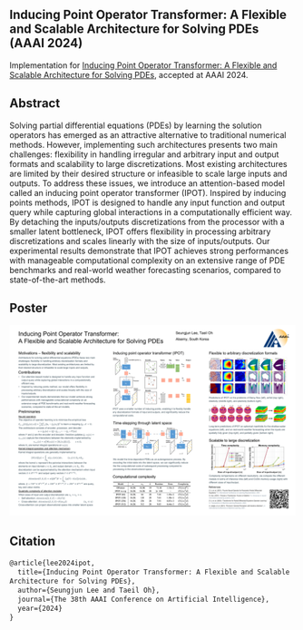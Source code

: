 ## Inducing Point Operator Transformer: A Flexible and Scalable Architecture for Solving PDEs (AAAI 2024)

Implementation for [Inducing Point Operator Transformer: A Flexible and Scalable Architecture for Solving PDEs](https://arxiv.org/abs/2312.10975), accepted at AAAI 2024. 

## Abstract

Solving partial differential equations (PDEs) by learning the solution operators has emerged as an attractive alternative to traditional numerical methods. However, implementing such architectures presents two main challenges: flexibility in handling irregular and arbitrary input and output formats and scalability to large discretizations. Most existing architectures are limited by their desired structure or infeasible to scale large inputs and outputs. To address these issues, we introduce an attention-based model called an inducing point operator transformer (IPOT). Inspired by inducing points methods, IPOT is designed to handle any input function and output query while capturing global interactions in a computationally efficient way. By detaching the inputs/outputs discretizations from the processor with a smaller latent bottleneck, IPOT offers flexibility in processing arbitrary discretizations and scales linearly with the size of inputs/outputs. Our experimental results demonstrate that IPOT achieves strong performances with manageable computational complexity on an extensive range of PDE benchmarks and real-world weather forecasting scenarios, compared to state-of-the-art methods.

## Poster
<img src="/figures/AAAI2024_poster.png">

## Citation
```
@article{lee2024ipot,
  title={Inducing Point Operator Transformer: A Flexible and Scalable Architecture for Solving PDEs},
  author={Seungjun Lee and Taeil Oh},
  journal={The 38th AAAI Conference on Artificial Intelligence},
  year={2024}
}
```
